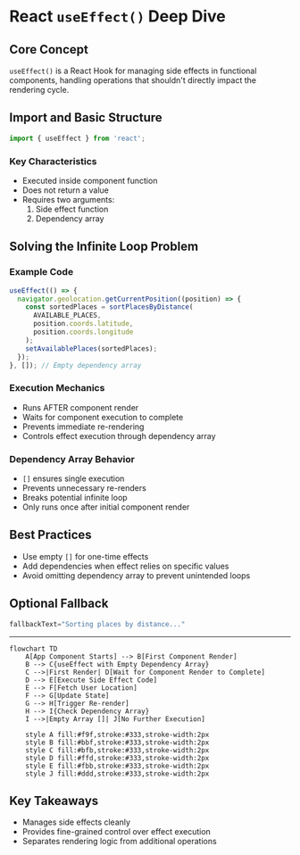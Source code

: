 # React `useEffect()` Deep Dive

## Core Concept
`useEffect()` is a React Hook for managing side effects in functional components, handling operations that shouldn't directly impact the rendering cycle.

## Import and Basic Structure
```jsx
import { useEffect } from 'react';
```

### Key Characteristics
- Executed inside component function
- Does not return a value
- Requires two arguments:
  1. Side effect function
  2. Dependency array

## Solving the Infinite Loop Problem

### Example Code
```jsx
useEffect(() => {
  navigator.geolocation.getCurrentPosition((position) => {
    const sortedPlaces = sortPlacesByDistance(
      AVAILABLE_PLACES,
      position.coords.latitude,
      position.coords.longitude
    );
    setAvailablePlaces(sortedPlaces);
  });
}, []); // Empty dependency array
```

### Execution Mechanics
- Runs AFTER component render
- Waits for component execution to complete
- Prevents immediate re-rendering
- Controls effect execution through dependency array

### Dependency Array Behavior
- `[]` ensures single execution
- Prevents unnecessary re-renders
- Breaks potential infinite loop
- Only runs once after initial component render

## Best Practices
- Use empty `[]` for one-time effects
- Add dependencies when effect relies on specific values
- Avoid omitting dependency array to prevent unintended loops

## Optional Fallback
```jsx
fallbackText="Sorting places by distance..."
```

---
```mermaid
flowchart TD
    A[App Component Starts] --> B[First Component Render]
    B --> C{useEffect with Empty Dependency Array}
    C -->|First Render| D[Wait for Component Render to Complete]
    D --> E[Execute Side Effect Code]
    E --> F[Fetch User Location]
    F --> G[Update State]
    G --> H[Trigger Re-render]
    H --> I{Check Dependency Array}
    I -->|Empty Array []| J[No Further Execution]
    
    style A fill:#f9f,stroke:#333,stroke-width:2px
    style B fill:#bbf,stroke:#333,stroke-width:2px
    style C fill:#bfb,stroke:#333,stroke-width:2px
    style D fill:#ffd,stroke:#333,stroke-width:2px
    style E fill:#fbb,stroke:#333,stroke-width:2px
    style J fill:#ddd,stroke:#333,stroke-width:2px
```
## Key Takeaways
- Manages side effects cleanly
- Provides fine-grained control over effect execution
- Separates rendering logic from additional operations